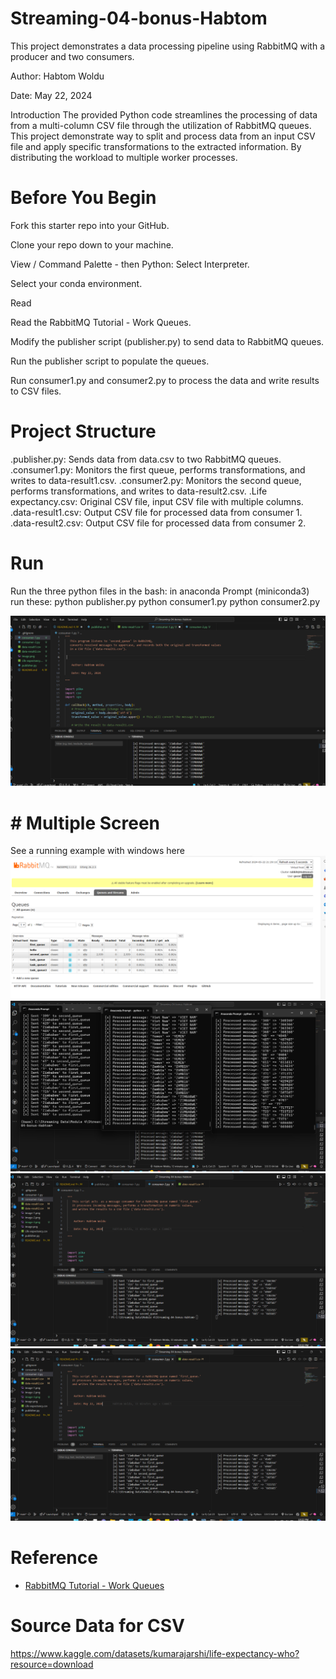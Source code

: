 # Streaming-04-bonus-Habtom

This project demonstrates a data processing pipeline using RabbitMQ with a producer and two consumers.

Author: Habtom Woldu

Date: May 22, 2024

Introduction
The provided Python code streamlines the processing of data from a multi-column CSV file through the utilization of RabbitMQ queues. This project demonstrate way to split and process data from an input CSV file and apply specific transformations to the extracted information. By distributing the workload to multiple worker processes.

# Before You Begin
Fork this starter repo into your GitHub.

Clone your repo down to your machine.

View / Command Palette - then Python: Select Interpreter.

Select your conda environment.

Read

Read the RabbitMQ Tutorial - Work Queues.

Modify the publisher script (publisher.py) to send data to RabbitMQ queues.

Run the publisher script to populate the queues.

Run consumer1.py and consumer2.py to process the data and write results to CSV files.

# Project Structure
.publisher.py: Sends data from data.csv to two RabbitMQ queues.
.consumer1.py: Monitors the first queue, performs transformations, and writes to data-result1.csv.
.consumer2.py: Monitors the second queue, performs transformations, and writes to data-result2.csv.
.Life expectancy.csv: Original CSV file, input CSV file with multiple columns.
.data-result1.csv: Output CSV file for processed data from consumer 1.
.data-result2.csv: Output CSV file for processed data from consumer 2.


# Run 

Run the three python files in the bash: in anaconda Prompt (miniconda3) run these:
python publisher.py
python consumer1.py
python consumer2.py

![alt text](image-1.png)
# # Multiple Screen

See a running example with windows here
![alt text](image-2.png)
![alt text](image-3.png)
![alt text](image-4.png)
![alt text](image-4.png)

# Reference

- [RabbitMQ Tutorial - Work Queues](https://www.rabbitmq.com/tutorials/tutorial-two-python.html)


# Source Data for CSV 

https://www.kaggle.com/datasets/kumarajarshi/life-expectancy-who?resource=download
